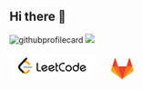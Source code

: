 ## Hi there 👋

<img src="https://github-readme-stats.vercel.app/api/top-langs/?username=0ashen&layout=compact&hide=css,html&theme=tokyonight" alt="githubprofilecard"/>
<a href="https://www.codewars.com/users/thomas_a_anderson"><img src="https://www.codewars.com/users/thomas_a_anderson/badges/large"></a>
<br/><br/>
<div>
  <a href="https://leetcode.com/0ashen/" target="_blank"><img src="leetcode.svg?1" width="150"/></a>
  &nbsp;
  &nbsp;
  &nbsp;
  <a href="https://gitlab.com/0ashen" target="_blank"><img src="gitlab.svg" width="40"/></a>
</div>



<!--
**0ashen/0ashen** is a ✨ _special_ ✨ repository because its `README.md` (this file) appears on your GitHub profile.

Here are some ideas to get you started:

- 🔭 I’m currently working on ...
- 🌱 I’m currently learning ...
- 👯 I’m looking to collaborate on ...
- 🤔 I’m looking for help with ...
- 💬 Ask me about ...
- 📫 How to reach me: ...
- 😄 Pronouns: ...
- ⚡ Fun fact: ...
-->
